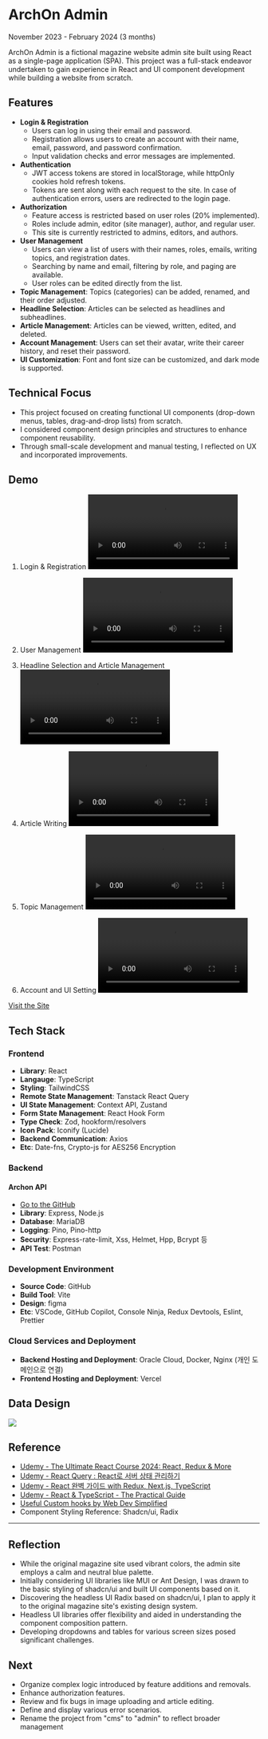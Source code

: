 # ArchOn Admin

November 2023 - February 2024 (3 months)

ArchOn Admin is a fictional magazine website admin site built using React as a single-page application (SPA). This project was a full-stack endeavor undertaken to gain experience in React and UI component development while building a website from scratch.

## Features

- **Login & Registration**
  - Users can log in using their email and password.
  - Registration allows users to create an account with their name, email, password, and password confirmation.
  - Input validation checks and error messages are implemented.
- **Authentication**
  - JWT access tokens are stored in localStorage, while httpOnly cookies hold refresh tokens.
  - Tokens are sent along with each request to the site. In case of authentication errors, users are redirected to the login page.
- **Authorization**
  - Feature access is restricted based on user roles (20% implemented).
  - Roles include admin, editor (site manager), author, and regular user.
  - This site is currently restricted to admins, editors, and authors.
- **User Management**
  - Users can view a list of users with their names, roles, emails, writing topics, and registration dates.
  - Searching by name and email, filtering by role, and paging are available.
  - User roles can be edited directly from the list.
- **Topic Management**: Topics (categories) can be added, renamed, and their order adjusted.
- **Headline Selection**: Articles can be selected as headlines and subheadlines.
- **Article Management**: Articles can be viewed, written, edited, and deleted.
- **Account Management**: Users can set their avatar, write their career history, and reset their password.
- **UI Customization**: Font and font size can be customized, and dark mode is supported.

## Technical Focus
- This project focused on creating functional UI components (drop-down menus, tables, drag-and-drop lists) from scratch.
- I considered component design principles and structures to enhance component reusability.
- Through small-scale development and manual testing, I reflected on UX and incorporated improvements.

## Demo
1. Login & Registration
<video src="https://github.com/urbanscratcher/project-archon-cms/assets/17016494/170e361f-c1a2-4c92-8aac-646e02608363" controls></video>

2. User Management
<video src="https://github.com/urbanscratcher/project-archon-cms/assets/17016494/6b4e4843-6184-4eb2-abb4-fe9cb4066d1d" controls></video>

3. Headline Selection and Article Management
<video src="https://github.com/urbanscratcher/project-archon-cms/assets/17016494/a5c151fe-f05a-4b7d-8494-dcccac5810d0" controls></video>

4. Article Writing
<video src="https://github.com/urbanscratcher/project-archon-cms/assets/17016494/7a1a58da-cfb3-493f-b517-9a0a941df87e" controls></video>

5. Topic Management
<video src="https://github.com/urbanscratcher/project-archon-cms/assets/17016494/884c6258-3b3f-41e3-afa6-eae220769a21" controls></video>

6. Account and UI Setting
<video src="https://github.com/urbanscratcher/project-archon-cms/assets/17016494/884c6258-3b3f-41e3-afa6-eae220769a21" controls></video>

[Visit the Site](https://project-archon-cms.vercel.app/)

## Tech Stack
### Frontend
- **Library**: React
- **Langauge**: TypeScript
- **Styling**: TailwindCSS
- **Remote State Management**: Tanstack React Query
- **UI State Management**: Context API, Zustand
- **Form State Management**: React Hook Form
- **Type Check**: Zod, hookform/resolvers
- **Icon Pack**: Iconify (Lucide)
- **Backend Communication**: Axios
- **Etc**: Date-fns, Crypto-js for AES256 Encryption

### Backend
#### Archon API
- [Go to the GitHub](https://github.com/urbanscratcher/project-archon-api)
- **Library**: Express, Node.js
- **Database**: MariaDB
- **Logging**: Pino, Pino-http
- **Security**: Express-rate-limit, Xss, Helmet, Hpp, Bcrypt 등
- **API Test**: Postman

### Development Environment
- **Source Code**: GitHub
- **Build Tool**: Vite
- **Design**: figma
- **Etc**: VSCode, GitHub Copilot, Console Ninja, Redux Devtools, Eslint, Prettier

### Cloud Services and Deployment
- **Backend Hosting and Deployment**: Oracle Cloud, Docker, Nginx (개인 도메인으로 연결)
- **Frontend Hosting and Deployment**: Vercel

## Data Design
<img src="https://github.com/urbanscratcher/project-archon-cms/assets/17016494/9002b34c-0797-4495-b2d4-ff48c5b99ac8" />

## Reference

- [Udemy - The Ultimate React Course 2024: React, Redux & More](https://www.udemy.com/course/the-ultimate-react-course)
- [Udemy - React Query : React로 서버 상태 관리하기](https://www.udemy.com/course/react-query-react)
- [Udemy -
  React 완벽 가이드 with Redux, Next.js, TypeScript](https://www.udemy.com/course/best-react)
- [Udemy - React & TypeScript - The Practical Guide](https://www.udemy.com/course/react-typescript-the-practical-guide)
- [Useful Custom hooks by Web Dev Simplified](https://github.com/WebDevSimplified/useful-custom-react-hooks/tree/main)
- Component Styling Reference: Shadcn/ui, Radix

---

## Reflection

- While the original magazine site used vibrant colors, the admin site employs a calm and neutral blue palette.
- Initially considering UI libraries like MUI or Ant Design, I was drawn to the basic styling of shadcn/ui and built UI components based on it.
- Discovering the headless UI Radix based on shadcn/ui, I plan to apply it to the original magazine site's existing design system.
- Headless UI libraries offer flexibility and aided in understanding the component composition pattern.
- Developing dropdowns and tables for various screen sizes posed significant challenges.

## Next
- Organize complex logic introduced by feature additions and removals.
- Enhance authorization features.
- Review and fix bugs in image uploading and article editing.
- Define and display various error scenarios.
- Rename the project from "cms" to "admin" to reflect broader management
